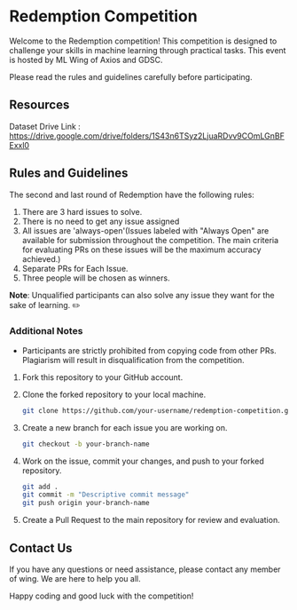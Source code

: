 # Redemption Competition

Welcome to the Redemption competition! This competition is designed to challenge your skills in machine learning through practical tasks. This event is hosted by ML Wing of Axios and GDSC. 

Please read the rules and guidelines carefully before participating.

## Resources

Dataset Drive Link : https://drive.google.com/drive/folders/1S43n6TSyz2LjuaRDvv9COmLGnBFExxl0

## Rules and Guidelines

The second and last round of Redemption have the following rules:
1. There are 3 hard issues to solve.
2. There is no need to get any issue assigned 
3. All issues are 'always-open'(Issues labeled with "Always Open" are available for submission throughout the competition.
The main criteria for evaluating PRs on these issues will be the maximum accuracy achieved.)
4. Separate PRs for Each Issue.
5. Three people will be chosen as winners.

**Note**: Unqualified participants can also solve any issue they want for the sake of learning. ✏️


### Additional Notes
- Participants are strictly prohibited from copying code from other PRs. Plagiarism will result in disqualification from the competition.

1. Fork this repository to your GitHub account.
2. Clone the forked repository to your local machine.

   ```bash
   git clone https://github.com/your-username/redemption-competition.git
   ```
3. Create a new branch for each issue you are working on.

    ```bash
   git checkout -b your-branch-name
    ```
4. Work on the issue, commit your changes, and push to your forked repository.

    ```bash
    git add .
    git commit -m "Descriptive commit message"
    git push origin your-branch-name
    ```
5. Create a Pull Request to the main repository for review and evaluation.

## Contact Us
If you have any questions or need assistance, please contact any member of wing. We are here to help you all.

Happy coding and good luck with the competition!

